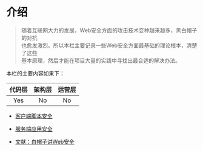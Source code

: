 # 介绍  
>随着互联网大力的发展，Web安全方面的攻击技术变种越来越多，黑白帽子的对抗  
>也愈发激烈。所以本栏主要记录一些Web安全方面最基础的理论根本，清楚了这些    
>基本原理，然后才能在项目大量的实践中寻找出最合适的解决办法。    

本栏的主要内容如果下：

|  代码层   | 架构层  | 运营层  |
|  :----:  | :----:  |  :----:  |
|  Yes |  No  | No |

* [客户端脚本安全](./client.md)

* [服务端应用安全](./server.md)

* [文献：白帽子讲Web安全](https://item.jd.com/11483966.html)
